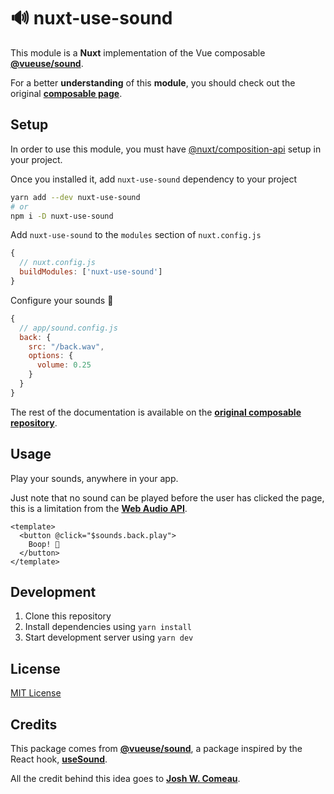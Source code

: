 # 🔊 nuxt-use-sound

This module is a **Nuxt** implementation of the Vue composable [**@vueuse/sound**](https://github.com/vueuse/sound).

For a better **understanding** of this **module**, you should check out the original [**composable page**](https://github.com/vueuse/sound).

## Setup

In order to use this module, you must have [@nuxt/composition-api](https://composition-api.nuxtjs.org) setup in your project.

Once you installed it, add `nuxt-use-sound` dependency to your project

```bash
yarn add --dev nuxt-use-sound
# or
npm i -D nuxt-use-sound
```

Add `nuxt-use-sound` to the `modules` section of `nuxt.config.js`

```js
{
  // nuxt.config.js
  buildModules: ['nuxt-use-sound']
}
```

Configure your sounds 🥁

```js
{
  // app/sound.config.js
  back: {
    src: "/back.wav",
    options: {
      volume: 0.25
    }
  }
}
```

The rest of the documentation is available on the [**original composable repository**](https://github.com/vueuse/sound).

## Usage

Play your sounds, anywhere in your app.

Just note that no sound can be played before the user has clicked the page, this is a limitation from the [**Web Audio API**](https://developer.mozilla.org/fr/docs/Web/API/Web_Audio_API).

```vue
<template>
  <button @click="$sounds.back.play">
    Boop! 🎺
  </button>
</template>
```

## Development

1. Clone this repository
2. Install dependencies using `yarn install`
3. Start development server using `yarn dev`

## License

[MIT License](./LICENSE)

## Credits

This package comes from [**@vueuse/sound**](https://github.com/vueuse/sound), a package inspired by the React hook, [**useSound**](https://github.com/joshwcomeau/use-sound).

All the credit behind this idea goes to [**Josh W. Comeau**](https://github.com/joshwcomeau).
